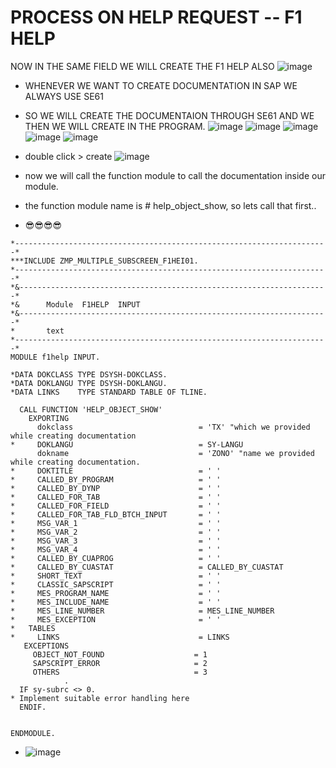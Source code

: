 # PROCESS ON HELP REQUEST -- F1 HELP

NOW IN THE SAME FIELD WE WILL CREATE THE F1 HELP ALSO
![image](https://github.com/bhuvabhavik/Module-Pool-Programming/assets/49744703/c015750b-4e46-4ddd-9e31-4a8044104a21)

- WHENEVER WE WANT TO CREATE DOCUMENTATION IN SAP WE ALWAYS USE SE61

- SO WE WILL CREATE THE DOCUMENTAION THROUGH SE61 AND WE THEN WE WILL CREATE IN THE PROGRAM.
![image](https://github.com/bhuvabhavik/Module-Pool-Programming/assets/49744703/51be2358-e08a-4354-83f5-1502b54e2f6b)
![image](https://github.com/bhuvabhavik/Module-Pool-Programming/assets/49744703/6232c50b-dda2-431b-8235-f3fcda72db2e)
![image](https://github.com/bhuvabhavik/Module-Pool-Programming/assets/49744703/9c7df1d0-4a40-4090-a660-7ea91caa660f)
![image](https://github.com/bhuvabhavik/Module-Pool-Programming/assets/49744703/77d72231-2a36-45f3-839e-06826fa2bbc6)
![image](https://github.com/bhuvabhavik/Module-Pool-Programming/assets/49744703/e14f949a-d513-42ba-85b9-9463a3cc2dd6)
- double click > create
![image](https://github.com/bhuvabhavik/Module-Pool-Programming/assets/49744703/4bcdbee1-f457-4a6c-b31a-08e4dacc99e2)
- now we will call the function module to call the documentation inside our module.
- the function module name is # help_object_show, so lets call that first..
- 😎😎😎😎

```abap
*----------------------------------------------------------------------*
***INCLUDE ZMP_MULTIPLE_SUBSCREEN_F1HEI01.
*----------------------------------------------------------------------*
*&---------------------------------------------------------------------*
*&      Module  F1HELP  INPUT
*&---------------------------------------------------------------------*
*       text
*----------------------------------------------------------------------*
MODULE f1help INPUT.

*DATA DOKCLASS TYPE DSYSH-DOKCLASS.
*DATA DOKLANGU TYPE DSYSH-DOKLANGU.
*DATA LINKS    TYPE STANDARD TABLE OF TLINE.

  CALL FUNCTION 'HELP_OBJECT_SHOW'
    EXPORTING
      dokclass                            = 'TX' "which we provided while creating documentation
*     DOKLANGU                            = SY-LANGU
      dokname                             = 'ZONO' "name we provided while creating documentation.
*     DOKTITLE                            = ' '
*     CALLED_BY_PROGRAM                   = ' '
*     CALLED_BY_DYNP                      = ' '
*     CALLED_FOR_TAB                      = ' '
*     CALLED_FOR_FIELD                    = ' '
*     CALLED_FOR_TAB_FLD_BTCH_INPUT       = ' '
*     MSG_VAR_1                           = ' '
*     MSG_VAR_2                           = ' '
*     MSG_VAR_3                           = ' '
*     MSG_VAR_4                           = ' '
*     CALLED_BY_CUAPROG                   = ' '
*     CALLED_BY_CUASTAT                   = CALLED_BY_CUASTAT
*     SHORT_TEXT                          = ' '
*     CLASSIC_SAPSCRIPT                   = ' '
*     MES_PROGRAM_NAME                    = ' '
*     MES_INCLUDE_NAME                    = ' '
*     MES_LINE_NUMBER                     = MES_LINE_NUMBER
*     MES_EXCEPTION                       = ' '
*   TABLES
*     LINKS                               = LINKS
   EXCEPTIONS
     OBJECT_NOT_FOUND                    = 1
     SAPSCRIPT_ERROR                     = 2
     OTHERS                              = 3
            .
  IF sy-subrc <> 0.
* Implement suitable error handling here
  ENDIF.


ENDMODULE.
```
  
- ![image](https://github.com/bhuvabhavik/Module-Pool-Programming/assets/49744703/bfc33ed6-cdce-47f4-ba9e-64dc2e1c0f54)


